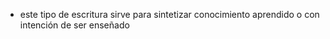 - este tipo de escritura sirve para sintetizar conocimiento aprendido o con intención de ser enseñado